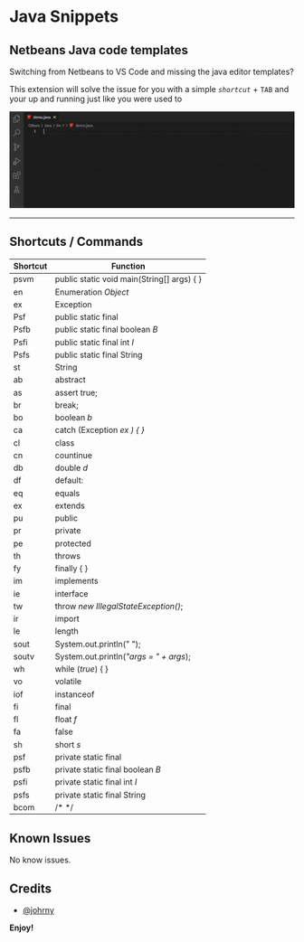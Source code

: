# Java Snippets

## Netbeans Java code templates 

Switching from Netbeans to VS Code and missing the java editor templates?

This extension will solve the issue for you with a simple _`shortcut`_ + `TAB` and your up and running just like you were used to

![DEMO GIF](https://github.com/johrny/netbeans-java-snippets/blob/main/images/Netbeans-Snippets-Demo.gif?raw=true)

---

## Shortcuts / Commands

| **Shortcut**    | **Function** |
| ------------    | ------------ |
| psvm    | public static void main(String[] args) {  }
| en      | Enumeration _Object_
| ex      | Exception
| Psf     | public static final
| Psfb    | public static final boolean _B_
| Psfi    | public static final int _I_
| Psfs    | public static final String
| st      | String
| ab      | abstract
| as      | assert true;
| br      | break;
| bo      | boolean _b_
| ca      | catch (Exception _ex ) { }_
| cl      | class
| cn      | countinue
| db      | double _d_
| df      | default:
| eq      | equals
| ex      | extends
| pu      | public 
| pr      | private
| pe      | protected
| th      | throws
| fy      | finally { }
| im      | implements
| ie      | interface
| tw      | throw _new IllegalStateException()_;
| ir      | import
| le      | length
| sout    | System.out.println(" ");
| soutv   | System.out.println(_"args = " + args_);
| wh      | while (_true_) {  }
| vo      | volatile
| iof     | instanceof
| fi      | final
| fl      | float _f_
| fa      | false
| sh      | short _s_
| psf     | private static final
| psfb    | private static final boolean _B_
| psfi    | private static final int _I_
| psfs    | private static final String
| bcom    | /*  */

## Known Issues
No know issues.

## Credits
* [@johrny](https://github.com/johrny)

**Enjoy!**